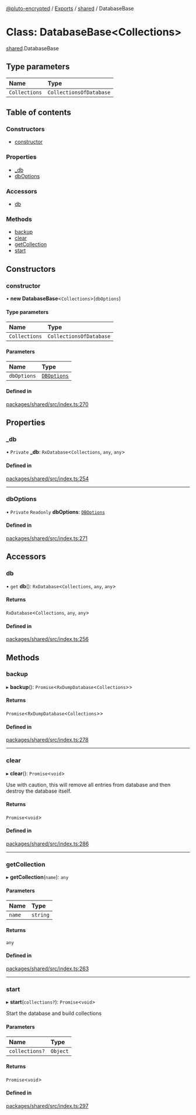 [@pluto-encrypted](../README.md) / [Exports](../modules.md) / [shared](../modules/shared.md) / DatabaseBase

# Class: DatabaseBase\<Collections\>

[shared](../modules/shared.md).DatabaseBase

## Type parameters

| Name | Type |
| :------ | :------ |
| `Collections` | `CollectionsOfDatabase` |

## Table of contents

### Constructors

- [constructor](shared.DatabaseBase.md#constructor)

### Properties

- [\_db](shared.DatabaseBase.md#_db)
- [dbOptions](shared.DatabaseBase.md#dboptions)

### Accessors

- [db](shared.DatabaseBase.md#db)

### Methods

- [backup](shared.DatabaseBase.md#backup)
- [clear](shared.DatabaseBase.md#clear)
- [getCollection](shared.DatabaseBase.md#getcollection)
- [start](shared.DatabaseBase.md#start)

## Constructors

### constructor

• **new DatabaseBase**\<`Collections`\>(`dbOptions`)

#### Type parameters

| Name | Type |
| :------ | :------ |
| `Collections` | `CollectionsOfDatabase` |

#### Parameters

| Name | Type |
| :------ | :------ |
| `dbOptions` | [`DBOptions`](../modules/shared.md#dboptions) |

#### Defined in

[packages/shared/src/index.ts:270](https://github.com/atala-community-projects/pluto-encrypted/blob/5df4bd7/packages/shared/src/index.ts#L270)

## Properties

### \_db

• `Private` **\_db**: `RxDatabase`\<`Collections`, `any`, `any`\>

#### Defined in

[packages/shared/src/index.ts:254](https://github.com/atala-community-projects/pluto-encrypted/blob/5df4bd7/packages/shared/src/index.ts#L254)

___

### dbOptions

• `Private` `Readonly` **dbOptions**: [`DBOptions`](../modules/shared.md#dboptions)

#### Defined in

[packages/shared/src/index.ts:271](https://github.com/atala-community-projects/pluto-encrypted/blob/5df4bd7/packages/shared/src/index.ts#L271)

## Accessors

### db

• `get` **db**(): `RxDatabase`\<`Collections`, `any`, `any`\>

#### Returns

`RxDatabase`\<`Collections`, `any`, `any`\>

#### Defined in

[packages/shared/src/index.ts:256](https://github.com/atala-community-projects/pluto-encrypted/blob/5df4bd7/packages/shared/src/index.ts#L256)

## Methods

### backup

▸ **backup**(): `Promise`\<`RxDumpDatabase`\<`Collections`\>\>

#### Returns

`Promise`\<`RxDumpDatabase`\<`Collections`\>\>

#### Defined in

[packages/shared/src/index.ts:278](https://github.com/atala-community-projects/pluto-encrypted/blob/5df4bd7/packages/shared/src/index.ts#L278)

___

### clear

▸ **clear**(): `Promise`\<`void`\>

Use with caution, this will remove all entries from database
and then destroy the database itself.

#### Returns

`Promise`\<`void`\>

#### Defined in

[packages/shared/src/index.ts:286](https://github.com/atala-community-projects/pluto-encrypted/blob/5df4bd7/packages/shared/src/index.ts#L286)

___

### getCollection

▸ **getCollection**(`name`): `any`

#### Parameters

| Name | Type |
| :------ | :------ |
| `name` | `string` |

#### Returns

`any`

#### Defined in

[packages/shared/src/index.ts:263](https://github.com/atala-community-projects/pluto-encrypted/blob/5df4bd7/packages/shared/src/index.ts#L263)

___

### start

▸ **start**(`collections?`): `Promise`\<`void`\>

Start the database and build collections

#### Parameters

| Name | Type |
| :------ | :------ |
| `collections?` | `Object` |

#### Returns

`Promise`\<`void`\>

#### Defined in

[packages/shared/src/index.ts:297](https://github.com/atala-community-projects/pluto-encrypted/blob/5df4bd7/packages/shared/src/index.ts#L297)
